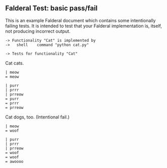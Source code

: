 Falderal Test: basic pass/fail
------------------------------

This is an example Falderal document which contains some
intentionally failing tests.  It is intended to test that
your Falderal implementation is, itself, not producing
incorrect output.

    -> Functionality "Cat" is implemented by
    ->   shell    command "python cat.py"

    -> Tests for functionality "Cat"

Cat cats.

    | meow
    = meow

    | purr
    | prrr
    | prreow
    = purr
    = prrr
    = prreow

Cat dogs, too. (Intentional fail.)

    | meow
    = woof

    | purr
    | prrr
    | prreow
    = woof
    = woof
    = awoooo
